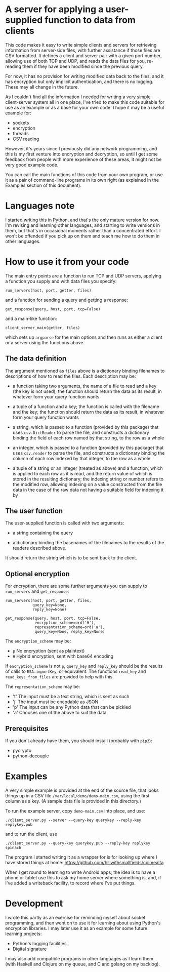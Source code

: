 
A server for applying a user-supplied function to data from clients
===================================================================

This code makes it easy to write simple clients and servers for
retrieving information from server-side files, with further assistance
if those files are CSV formatted.  It defines a client and server pair
with a given port number, allowing use of both TCP and UDP, and reads
the data files for you, re-reading them if they have been modified
since the previous query.

For now, it has no provision for writing modified data back to the
files, and it has encryption but only implicit authentication, and
there is no logging.  These may all change in the future.

As I couldn't find all the information I needed for writing a very
simple client-server system all in one place, I've tried to make this
code suitable for use as an example or as a base for your own code.  I
hope it may be a useful example for:

  - sockets
  - encryption
  - threads
  - CSV reading

However, it's years since I previously did any network programming,
and this is my first venture into encryption and decryption, so until
I get some feedback from people with more experience of these areas,
it might not be very good example code.

You can call the main functions of this code from your own program, or
use it as a pair of command-line programs in its own right (as
explained in the Examples section of this document).

Languages note
==============

I started writing this in Python, and that's the only mature version
for now.  I'm revising and learning other languages, and starting to
write versions in them, but that's in occasional moments rather than a
concentrated effort.  I won't be offended if you pick up on them and
teach me how to do them in other languages.

How to use it from your code
============================

The main entry points are a function to run TCP and UDP servers,
applying a function you supply and with data files you specify:

    run_servers(host, port, getter, files)

and a function for sending a query and getting a response:

    get_response(query, host, port, tcp=False)

and a main-like function:

    client_server_main(getter, files)

which sets up `argparse` for the main options and then runs as either
a client or a server using the functions above.

The data definition
-------------------

The argument mentioned as `files` above is a dictionary binding
filenames to descriptions of how to read the files.  Each description
may be:

 * a function taking two arguments, the name of a file to read and a
   key (the key is not used); the function should return the data as
   its result, in whatever form your query function wants

 * a tuple of a function and a key; the function is called with the
   filename and the key; the function should return the data as
   its result, in whatever form your query function wants

 * a string, which is passed to a function (provided by this package)
   that uses `csv.DictReader` to parse the file, and constructs a
   dictionary binding the field of each row named by that string, to
   the row as a whole

 * an integer, which is passed to a function (provided by this
   package) that uses `csv.reader` to parse the file, and constructs a
   dictionary binding the column of each row indexed by that integer,
   to the row as a whole

 * a tuple of a string or an integer (treated as above) and a
   function, which is applied to each row as it is read, and the
   return value of which is stored in the resulting dictionary;
   the indexing string or number refers to the modified row,
   allowing indexing on a value constructed from the file data in
   the case of the raw data not having a suitable field for
   indexing it by

The user function
-----------------

The user-supplied function is called with two arguments:

 * a string containing the query

 * a dictionary binding the basenames of the filenames to the results
   of the readers described above.
   
It should return the string which is to be sent back to the client.

Optional encryption
-------------------

For encryption, there are some further arguments you can supply to
`run_servers` and `get_response`:

    run_servers(host, port, getter, files,
                query_key=None,
                reply_key=None)

    get_response(query, host, port, tcp=False,
                 encryption_scheme=ord('H'),
                 representation_scheme=ord('a'),
                 query_key=None, reply_key=None)

The `encryption_scheme` may be:

  - `p` No encryption (sent as plaintext)
  - `H` Hybrid encryption, sent with base64 encoding
  
If `encryption_scheme` is not `p`, `query_key` and `reply_key` should
be the results of calls to `RSA.importKey`, or equivalent.  The
functions `read_key` and `read_keys_from_files` are provided to help
with this.

The `representation_scheme` may be:

  - 't' The input must be a text string, which is sent as such
  - 'j' The input must be encodable as JSON
  - 'p' The input can be any Python data that can be pickled
  - 'a' Chooses one of the above to suit the data

Prerequisites
-------------

If you don't already have them, you should install (probably with
`pip3`):

  - pycrypto
  - python-decouple

Examples
========

A very simple example is provided at the end of the source file, that
looks things up in a CSV file `/var/local/demo/demo-main.csv`, using
the first column as a key.  (A sample data file is provided in this
directory.)

To run the example server, copy `demo-main.csv` into place, and use:

    ./client_server.py --server --query-key querykey --reply-key replykey.pub

and to run the client, use

    ./client_server.py --query-key querykey.pub --reply-key replykey spinach

The program I started writing it as a wrapper for is for looking up
where I have stored things at home:
https://github.com/hillwithsmallfields/coimealta

When I get round to learning to write Android apps, the idea is to
have a phone or tablet use this to ask my home server where something
is, and, if I've added a writeback facility, to record where I've put
things.

Development
===========

I wrote this partly as an exercise for reminding myself about socket
programming, and then went on to use it for learning about using
Python's encryption libraries.  I may later use it as an example for
some future learning projects:

 * Python's logging facilities
 * Digital signature
 
 I may also add compatible programs in other languages as I learn them (with Haskell and Clojure on my queue, and C and golang on my backlog).
